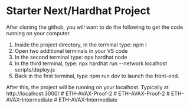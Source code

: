 # Starter Next/Hardhat Project

After cloning the github, you will want to do the following to get the code running on your computer.

1. Inside the project directory, in the terminal type: npm i
2. Open two additional terminals in your VS code
3. In the second terminal type: npx hardhat node
4. In the third terminal, type: npx hardhat run --network localhost scripts/deploy.js
5. Back in the first terminal, type npm run dev to launch the front-end.

After this, the project will be running on your localhost. 
Typically at http://localhost:3000/
#   E T H - A V A X - P r o o f - 2  
 #   E T H - A V A X - P r o o f - 2  
 #   E T H - A V A X - I n t e r m e d i a t e  
 #   E T H - A V A X - I n t e r m e d i a t e  
 